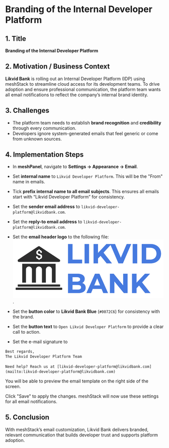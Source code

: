 # **Branding of the Internal Developer Platform**

## **1. Title**

**Branding of the Internal Developer Platform**

## **2. Motivation / Business Context**

**Likvid Bank** is rolling out an Internal Developer Platform (IDP) using meshStack to streamline cloud access for its development teams.
To drive adoption and ensure professional communication, the platform team wants all email notifications to reflect the company’s internal brand identity.

## **3. Challenges**

- The platform team needs to establish **brand recognition** and **credibility** through every communication.
- Developers ignore system-generated emails that feel generic or come from unknown sources.

## **4. Implementation Steps**

- In **meshPanel**, navigate to **Settings → Appearance → Email**.

- Set **internal name** to `Likvid Developer Platform`. This will be the "From" name in emails.
- Tick **prefix internal name to all email subjects**. This ensures all emails start with “Likvid Developer Platform” for consistency.
- Set the **sender email address** to `likvid-developer-platform@likvidbank.com`.
- Set the **reply-to email address** to `likvid-developer-platform@likvidbank.com`.
- Set the **email header logo** to the following file: ![image](./likvid_logo.png).
- Set the **button color** to **Likvid Bank Blue** (`#0072C6`) for consistency with the brand.
- Set the **button text** to `Open Likvid Developer Platform` to provide a clear call to action.
- Set the e-mail signature to
```
Best regards,
The Likvid Developer Platform Team

Need help? Reach us at [likvid-developer-platform@likvidbank.com](mailto:likvid-developer-platform@likvidbank.com)
```

You will be able to preview the email template on the right side of the screen.

Click "Save" to apply the changes. meshStack will now use these settings for all email notifications.

## **5. Conclusion**

With meshStack’s email customization, Likvid Bank delivers branded, relevant communication that builds developer trust and supports platform adoption.
